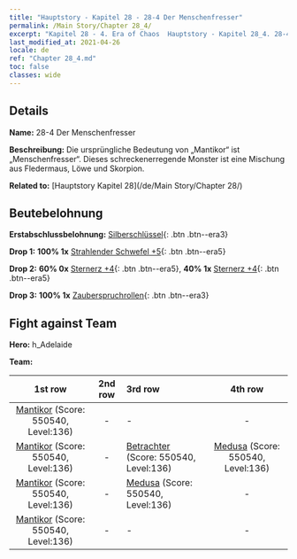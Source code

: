 ```yaml
---
title: "Hauptstory - Kapitel 28 - 28-4 Der Menschenfresser"
permalink: /Main Story/Chapter 28_4/
excerpt: "Kapitel 28 - 4. Era of Chaos  Hauptstory - Kapitel 28_4. 28-4 Der Menschenfresser"
last_modified_at: 2021-04-26
locale: de
ref: "Chapter 28_4.md"
toc: false
classes: wide
---
```


## Details

 **Name:** 28-4 Der Menschenfresser

 **Beschreibung:** Die ursprüngliche Bedeutung von „Mantikor“ ist „Menschenfresser“. Dieses schreckenerregende Monster ist eine Mischung aus Fledermaus, Löwe und Skorpion.

 **Related to:** [Hauptstory Kapitel 28](/de/Main Story/Chapter 28/)

## Beutebelohnung

 **Erstabschlussbelohnung:** [Silberschlüssel](/ItemsDE/con_693/){: .btn .btn--era3}

 **Drop 1:** **100% 1x** [Strahlender Schwefel +5](/ItemsDE/mat_99/){: .btn .btn--era5}

 **Drop 2:** **60% 0x** [Sternerz +4](/ItemsDE/mat_89/){: .btn .btn--era5}, **40% 1x** [Sternerz +4](/ItemsDE/mat_89/){: .btn .btn--era5}

 **Drop 3:** **100% 1x** [Zauberspruchrollen](/ItemsDE/con_694/){: .btn .btn--era3}


## Fight against Team
 **Hero:** h_Adelaide

 **Team:**


  | 1st row | 2nd row | 3rd row | 4th row |
  |:----:|:----:|:----|:----:|
  | [Mantikor](/de/units/Manticore/) (Score: 550540, Level:136)  | - | - | - |
  | [Mantikor](/de/units/Manticore/) (Score: 550540, Level:136)  | - | [Betrachter](/de/units/Beholder/) (Score: 550540, Level:136)  | [Medusa](/de/units/Medusa/) (Score: 550540, Level:136)  |
  | [Mantikor](/de/units/Manticore/) (Score: 550540, Level:136)  | - | [Medusa](/de/units/Medusa/) (Score: 550540, Level:136)  | - |
  | [Mantikor](/de/units/Manticore/) (Score: 550540, Level:136)  | - | - | - |


